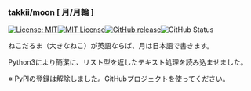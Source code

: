 ### takkii/moon [ 月/月輪 ]

[![License: MIT](https://img.shields.io/badge/License-MIT-yellow.svg)](https://opensource.org/licenses/MIT)[![MIT License](http://img.shields.io/badge/license-MIT-blue.svg?style=flat)](LICENSE)[![GitHub release](https://img.shields.io/github/release/takkii/moon.svg?style=flat)](GitHub)![GitHub Status](https://img.shields.io/github/last-commit/takkii/moon.svg?style=flat)

ねこだるま（大きなねこ）が英語ならば、月は日本語で書きます。

Python3により簡潔に、リスト型を返したテキスト処理を読み込ませました。

※ PyPIの登録は解除しました。GitHubプロジェクトを使ってください。

